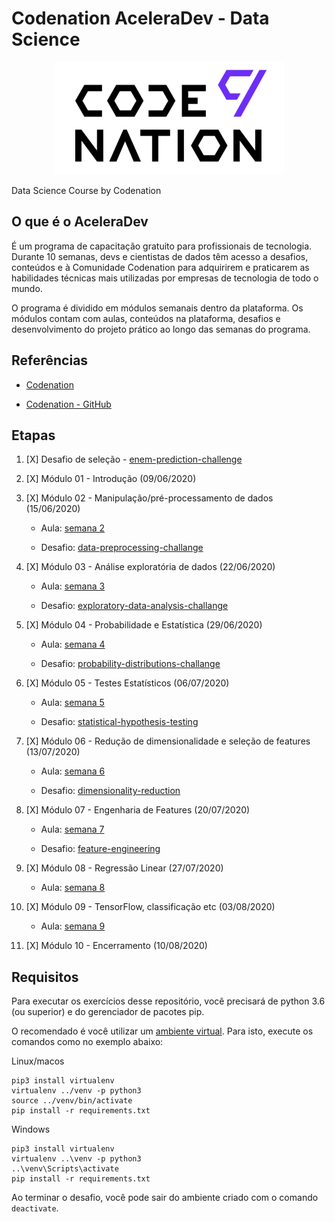 # Codenation AceleraDev - Data Science
<p align="center">
  <img src="https://github.com/gabipz/data-science-codenation/blob/master/logo.png" alt="Codenation"/>
</p>

Data Science Course by Codenation

## O que é o AceleraDev

É um programa de capacitação gratuito para profissionais de tecnologia. Durante 10 semanas, devs e cientistas de dados têm acesso a desafios, conteúdos e à Comunidade Codenation para adquirirem e praticarem as habilidades técnicas mais utilizadas por empresas de tecnologia de todo o mundo.

O programa é dividido em módulos semanais dentro da plataforma. Os módulos contam com aulas, conteúdos na plataforma, desafios e desenvolvimento do projeto prático ao longo das semanas do programa.

## Referências

- [Codenation](https://www.codenation.dev/)

- [Codenation - GitHub](https://github.com/codenation-dev/Data-Science-Online)


## Etapas

1. [X] Desafio de seleção - [enem-prediction-challenge](00-enem-prediction-challenge)

2. [X] Módulo 01 - Introdução (09/06/2020)

3. [X] Módulo 02 - Manipulação/pré-processamento de dados (15/06/2020)

	- Aula: [semana 2](https://github.com/gabipz/data-science-codenation/tree/master/00-classes/week-02)

	- Desafio: [data-preprocessing-challange](02-data-preprocessing-challange) 

4. [X] Módulo 03 - Análise exploratória de dados (22/06/2020)

	- Aula: [semana 3](https://github.com/gabipz/data-science-codenation/tree/master/00-classes/week-03)

	- Desafio: [exploratory-data-analysis-challange](03-basic-statistics-challange) 

5. [X] Módulo 04 - Probabilidade e Estatística (29/06/2020)
	
	- Aula: [semana 4](https://github.com/gabipz/data-science-codenation/tree/master/00-classes/week-04)

	- Desafio: [probability-distributions-challange](04-probability-distributions-challange)

6. [X] Módulo 05 - Testes Estatísticos (06/07/2020)

	- Aula: [semana 5](https://github.com/gabipz/data-science-codenation/tree/master/00-classes/week-05)
	
	- Desafio: [statistical-hypothesis-testing](https://github.com/gabipz/data-science-codenation/tree/master/05-statistical-hypothesis-testing)

7. [X] Módulo 06 - Redução de dimensionalidade e seleção de features (13/07/2020)

	- Aula: [semana 6](https://github.com/gabipz/data-science-codenation/tree/master/00-classes/week-06)
	
	- Desafio: [dimensionality-reduction](https://github.com/gabipz/data-science-codenation/tree/master/06-dimensionality-reduction-challange)

8. [X] Módulo 07 - Engenharia de Features (20/07/2020)

	- Aula: [semana 7](https://github.com/gabipz/data-science-codenation/tree/master/00-classes/week-07)
	
	- Desafio: [feature-engineering](https://github.com/gabipz/data-science-codenation/tree/master/07-feature-engineering-challange)

9. [X] Módulo 08 - Regressão Linear (27/07/2020)

	- Aula: [semana 8](https://github.com/gabipz/data-science-codenation/tree/master/00-classes/week-08)

10. [X] Módulo 09 - TensorFlow, classificação etc (03/08/2020)

	- Aula: [semana 9](https://github.com/gabipz/data-science-codenation/tree/master/00-classes/week-09)
	

11. [X] Módulo 10 - Encerramento (10/08/2020)


## Requisitos

Para executar os exercícios desse repositório, você precisará de python 3.6 (ou superior) e do gerenciador de pacotes pip.

O recomendado é você utilizar um [ambiente virtual](https://pythonacademy.com.br/blog/python-e-virtualenv-como-programar-em-ambientes-virtuais). Para isto, execute os comandos como no exemplo abaixo:

Linux/macos
```
pip3 install virtualenv
virtualenv ../venv -p python3
source ../venv/bin/activate 
pip install -r requirements.txt
```

Windows
```
pip3 install virtualenv
virtualenv ..\venv -p python3
..\venv\Scripts\activate
pip install -r requirements.txt
```

Ao terminar o desafio, você pode sair do ambiente criado com o comando ```deactivate```.